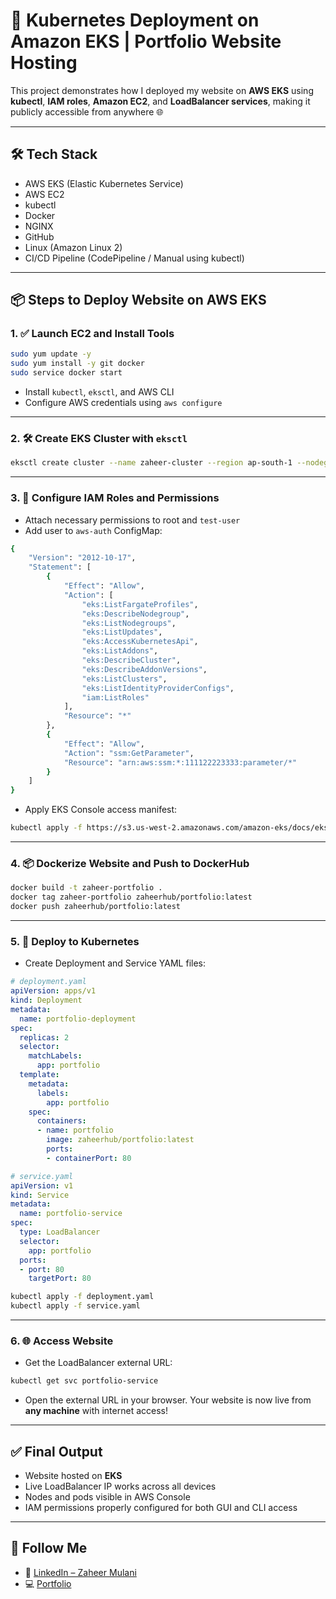 # 🚀 Kubernetes Deployment on Amazon EKS | Portfolio Website Hosting

This project demonstrates how I deployed my website on **AWS EKS** using **kubectl**, **IAM roles**, **Amazon EC2**, and **LoadBalancer services**, making it publicly accessible from anywhere 🌐

---

## 🛠️ Tech Stack

- AWS EKS (Elastic Kubernetes Service)
- AWS EC2
- kubectl
- Docker
- NGINX
- GitHub
- Linux (Amazon Linux 2)
- CI/CD Pipeline (CodePipeline / Manual using kubectl)

---

## 📦 Steps to Deploy Website on AWS EKS

### 1. ✅ Launch EC2 and Install Tools

```bash
sudo yum update -y
sudo yum install -y git docker
sudo service docker start
```

- Install `kubectl`, `eksctl`, and AWS CLI
- Configure AWS credentials using `aws configure`

---

### 2. 🛠️ Create EKS Cluster with `eksctl`

```bash
eksctl create cluster --name zaheer-cluster --region ap-south-1 --nodegroup-name zaheer-nodes --node-type t3.medium --nodes 2
```

---

### 3. 🔐 Configure IAM Roles and Permissions

- Attach necessary permissions to root and `test-user`
- Add user to `aws-auth` ConfigMap:

```bash
{
    "Version": "2012-10-17",
    "Statement": [
        {
            "Effect": "Allow",
            "Action": [
                "eks:ListFargateProfiles",
                "eks:DescribeNodegroup",
                "eks:ListNodegroups",
                "eks:ListUpdates",
                "eks:AccessKubernetesApi",
                "eks:ListAddons",
                "eks:DescribeCluster",
                "eks:DescribeAddonVersions",
                "eks:ListClusters",
                "eks:ListIdentityProviderConfigs",
                "iam:ListRoles"
            ],
            "Resource": "*"
        },
        {
            "Effect": "Allow",
            "Action": "ssm:GetParameter",
            "Resource": "arn:aws:ssm:*:111122223333:parameter/*"
        }
    ]
}
```

- Apply EKS Console access manifest:

```bash
kubectl apply -f https://s3.us-west-2.amazonaws.com/amazon-eks/docs/eks-console-full-access.yaml
```

---

### 4. 📦 Dockerize Website and Push to DockerHub

```bash
docker build -t zaheer-portfolio .
docker tag zaheer-portfolio zaheerhub/portfolio:latest
docker push zaheerhub/portfolio:latest
```

---

### 5. 🚢 Deploy to Kubernetes

- Create Deployment and Service YAML files:
```yaml
# deployment.yaml
apiVersion: apps/v1
kind: Deployment
metadata:
  name: portfolio-deployment
spec:
  replicas: 2
  selector:
    matchLabels:
      app: portfolio
  template:
    metadata:
      labels:
        app: portfolio
    spec:
      containers:
      - name: portfolio
        image: zaheerhub/portfolio:latest
        ports:
        - containerPort: 80
```

```yaml
# service.yaml
apiVersion: v1
kind: Service
metadata:
  name: portfolio-service
spec:
  type: LoadBalancer
  selector:
    app: portfolio
  ports:
  - port: 80
    targetPort: 80
```

```bash
kubectl apply -f deployment.yaml
kubectl apply -f service.yaml
```

---

### 6. 🌐 Access Website

- Get the LoadBalancer external URL:

```bash
kubectl get svc portfolio-service
```

- Open the external URL in your browser. Your website is now live from **any machine** with internet access!

---

## ✅ Final Output

- Website hosted on **EKS**
- Live LoadBalancer IP works across all devices
- Nodes and pods visible in AWS Console
- IAM permissions properly configured for both GUI and CLI access

---

## 🔗 Follow Me

- 🔗 [LinkedIn – Zaheer Mulani](https://www.linkedin.com/in/defo_notzaheer)
- 💻 [Portfolio](https://zaheerportfoli.netlify.app/)
